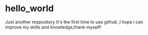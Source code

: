 # hello_world
Just another respository
It's the first time to use github ,I hope i can improve my skills and knowledge,thank myself!
